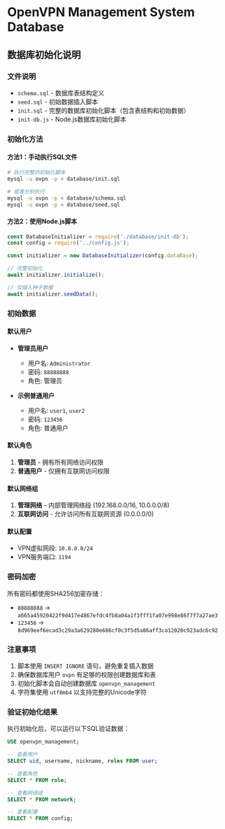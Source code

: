 # OpenVPN Management System Database

## 数据库初始化说明

### 文件说明

- `schema.sql` - 数据库表结构定义
- `seed.sql` - 初始数据插入脚本
- `init.sql` - 完整的数据库初始化脚本（包含表结构和初始数据）
- `init-db.js` - Node.js数据库初始化脚本

### 初始化方法

#### 方法1：手动执行SQL文件

```bash
# 执行完整的初始化脚本
mysql -u ovpn -p < database/init.sql

# 或者分别执行
mysql -u ovpn -p < database/schema.sql
mysql -u ovpn -p < database/seed.sql
```

#### 方法2：使用Node.js脚本

```javascript
const DatabaseInitializer = require('./database/init-db');
const config = require('../config.js');

const initializer = new DatabaseInitializer(config.dataBase);

// 完整初始化
await initializer.initialize();

// 仅插入种子数据
await initializer.seedData();
```

### 初始数据

#### 默认用户

- **管理员用户**
  - 用户名: `Administrator`
  - 密码: `88888888`
  - 角色: 管理员

- **示例普通用户**
  - 用户名: `user1`, `user2`
  - 密码: `123456`
  - 角色: 普通用户

#### 默认角色

1. **管理员** - 拥有所有网络访问权限
2. **普通用户** - 仅拥有互联网访问权限

#### 默认网络组

1. **管理网络** - 内部管理网络段 (192.168.0.0/16, 10.0.0.0/8)
2. **互联网访问** - 允许访问所有互联网资源 (0.0.0.0/0)

#### 默认配置

- VPN虚拟网段: `10.8.0.0/24`
- VPN服务端口: `1194`

### 密码加密

所有密码都使用SHA256加密存储：
- `88888888` → `a665a45920422f9d417e4867efdc4fb8a04a1f3fff1fa07e998e86f7f7a27ae3`
- `123456` → `8d969eef6ecad3c29a3a629280e686cf0c3f5d5a86aff3ca12020c923adc6c92`

### 注意事项

1. 脚本使用 `INSERT IGNORE` 语句，避免重复插入数据
2. 确保数据库用户 `ovpn` 有足够的权限创建数据库和表
3. 初始化脚本会自动创建数据库 `openvpn_management`
4. 字符集使用 `utf8mb4` 以支持完整的Unicode字符

### 验证初始化结果

执行初始化后，可以运行以下SQL验证数据：

```sql
USE openvpn_management;

-- 查看用户
SELECT uid, username, nickname, roles FROM user;

-- 查看角色
SELECT * FROM role;

-- 查看网络组
SELECT * FROM network;

-- 查看配置
SELECT * FROM config;
```